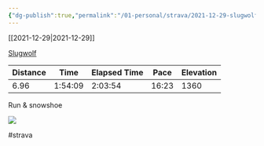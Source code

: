 ```yaml
---
{"dg-publish":true,"permalink":"/01-personal/strava/2021-12-29-slugwolf/"}
---
```



[[2021-12-29\|2021-12-29]]

[Slugwolf](https://www.strava.com/activities/6444545608)

| Distance | Time    | Elapsed Time | Pace  | Elevation |
| -------- | ------- | ------------ | ----- | --------- |
| 6.96     | 1:54:09 | 2:03:54      | 16:23 | 1360      |


Run & snowshoe
    
![](https://dgtzuqphqg23d.cloudfront.net/2rP29oqW47C3ZQs5q7Jb6okWwqgsU_qZDJet84QP0S8-768x576.jpg)

    

#strava
